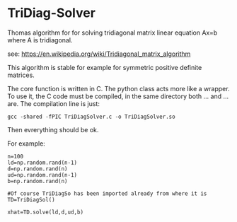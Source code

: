 # TriDiag-Solver
Thomas algorithm for for solving tridiagonal matrix linear equation Ax=b where A is tridiagonal.

see: https://en.wikipedia.org/wiki/Tridiagonal_matrix_algorithm

This algorithm is stable for example for symmetric positive definite matrices.

The core function is written in C. The python class acts more like a wrapper. To use it, the C code must be compiled, in the same directory both ... and ... are. The compilation line is just:

    gcc -shared -fPIC TriDiagSolver.c -o TriDiagSolver.so

Then evrerything should be ok.

For example:

    n=100
    ld=np.random.rand(n-1)
    d=np.random.rand(n)
    ud=np.random.rand(n-1)
    b=np.random.rand(n)

    #Of course TriDiagSo has been imported already from where it is 
    TD=TriDiagSol()

    xhat=TD.solve(ld,d,ud,b)
    
